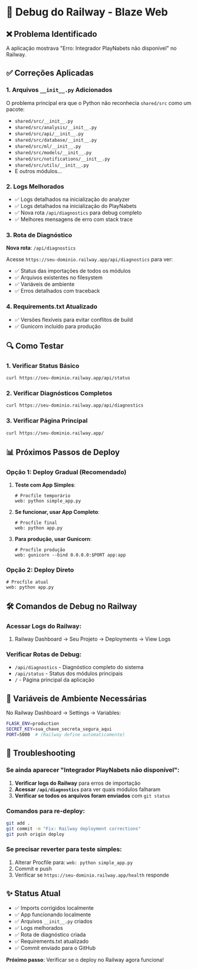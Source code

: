 # 🚀 Debug do Railway - Blaze Web

## ❌ Problema Identificado

A aplicação mostrava "Erro: Integrador PlayNabets não disponível" no Railway.

## ✅ Correções Aplicadas

### 1. Arquivos `__init__.py` Adicionados

O problema principal era que o Python não reconhecia `shared/src` como um pacote:

- `shared/src/__init__.py`
- `shared/src/analysis/__init__.py`
- `shared/src/api/__init__.py`
- `shared/src/database/__init__.py`
- `shared/src/ml/__init__.py`
- `shared/src/models/__init__.py`
- `shared/src/notifications/__init__.py`
- `shared/src/utils/__init__.py`
- E outros módulos...

### 2. Logs Melhorados

- ✅ Logs detalhados na inicialização do analyzer
- ✅ Logs detalhados na inicialização do PlayNabets
- ✅ Nova rota `/api/diagnostics` para debug completo
- ✅ Melhores mensagens de erro com stack trace

### 3. Rota de Diagnóstico

**Nova rota**: `/api/diagnostics`

Acesse `https://seu-dominio.railway.app/api/diagnostics` para ver:

- ✅ Status das importações de todos os módulos
- ✅ Arquivos existentes no filesystem
- ✅ Variáveis de ambiente
- ✅ Erros detalhados com traceback

### 4. Requirements.txt Atualizado

- ✅ Versões flexíveis para evitar conflitos de build
- ✅ Gunicorn incluído para produção

## 🔍 Como Testar

### 1. Verificar Status Básico

```bash
curl https://seu-dominio.railway.app/api/status
```

### 2. Verificar Diagnósticos Completos

```bash
curl https://seu-dominio.railway.app/api/diagnostics
```

### 3. Verificar Página Principal

```bash
curl https://seu-dominio.railway.app/
```

## 📊 Próximos Passos de Deploy

### Opção 1: Deploy Gradual (Recomendado)

1. **Teste com App Simples**:

   ```
   # Procfile temporário
   web: python simple_app.py
   ```

2. **Se funcionar, usar App Completo**:

   ```
   # Procfile final
   web: python app.py
   ```

3. **Para produção, usar Gunicorn**:
   ```
   # Procfile produção
   web: gunicorn --bind 0.0.0.0:$PORT app:app
   ```

### Opção 2: Deploy Direto

```
# Procfile atual
web: python app.py
```

## 🛠️ Comandos de Debug no Railway

### Acessar Logs do Railway:

1. Railway Dashboard → Seu Projeto → Deployments → View Logs

### Verificar Rotas de Debug:

- `/api/diagnostics` - Diagnóstico completo do sistema
- `/api/status` - Status dos módulos principais
- `/` - Página principal da aplicação

## 🔧 Variáveis de Ambiente Necessárias

No Railway Dashboard → Settings → Variables:

```bash
FLASK_ENV=production
SECRET_KEY=sua_chave_secreta_segura_aqui
PORT=5000  # (Railway define automaticamente)
```

## 🐛 Troubleshooting

### Se ainda aparecer "Integrador PlayNabets não disponível":

1. **Verificar logs do Railway** para erros de importação
2. **Acessar `/api/diagnostics`** para ver quais módulos falharam
3. **Verificar se todos os arquivos foram enviados** com `git status`

### Comandos para re-deploy:

```bash
git add .
git commit -m "Fix: Railway deployment corrections"
git push origin deploy
```

### Se precisar reverter para teste simples:

1. Alterar Procfile para: `web: python simple_app.py`
2. Commit e push
3. Verificar se `https://seu-dominio.railway.app/health` responde

## ✨ Status Atual

- ✅ Imports corrigidos localmente
- ✅ App funcionando localmente
- ✅ Arquivos `__init__.py` criados
- ✅ Logs melhorados
- ✅ Rota de diagnóstico criada
- ✅ Requirements.txt atualizado
- ✅ Commit enviado para o GitHub

**Próximo passo**: Verificar se o deploy no Railway agora funciona!
